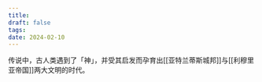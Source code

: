 ```yaml
---
title: 
draft: false
tags: 
date: 2024-02-10
---
```

传说中，古人类遇到了「神」，并受其启发而孕育出[[亚特兰蒂斯城邦]]与[[利穆里亚帝国]]两大文明的时代。